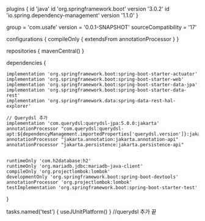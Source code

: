 
[//]: # (spring boot 3.0 이상)
[//]: # (jpa - 5.0)
[//]: # (gradle - 7.x)
plugins {
id 'java'
id 'org.springframework.boot' version '3.0.2'
id 'io.spring.dependency-management' version '1.1.0'
}

group = 'com.usafe'
version = '0.0.1-SNAPSHOT'
sourceCompatibility = '17'

configurations {
compileOnly {
extendsFrom annotationProcessor
}
}

repositories {
mavenCentral()
}

dependencies {

    implementation 'org.springframework.boot:spring-boot-starter-actuator'
    implementation 'org.springframework.boot:spring-boot-starter-web'
    implementation 'org.springframework.boot:spring-boot-starter-data-jpa'
    implementation 'org.springframework.boot:spring-boot-starter-data-rest'
    implementation 'org.springframework.data:spring-data-rest-hal-explorer'

    // Querydsl 추가
    implementation 'com.querydsl:querydsl-jpa:5.0.0:jakarta'
    annotationProcessor "com.querydsl:querydsl-apt:${dependencyManagement.importedProperties['querydsl.version']}:jakarta"
    annotationProcessor "jakarta.annotation:jakarta.annotation-api"
    annotationProcessor "jakarta.persistence:jakarta.persistence-api"


    runtimeOnly 'com.h2database:h2'
    runtimeOnly 'org.mariadb.jdbc:mariadb-java-client'
    compileOnly 'org.projectlombok:lombok'
    developmentOnly 'org.springframework.boot:spring-boot-devtools'
    annotationProcessor 'org.projectlombok:lombok'
    testImplementation 'org.springframework.boot:spring-boot-starter-test'
}

tasks.named('test') {
useJUnitPlatform()
}
//querydsl 추가 끝
